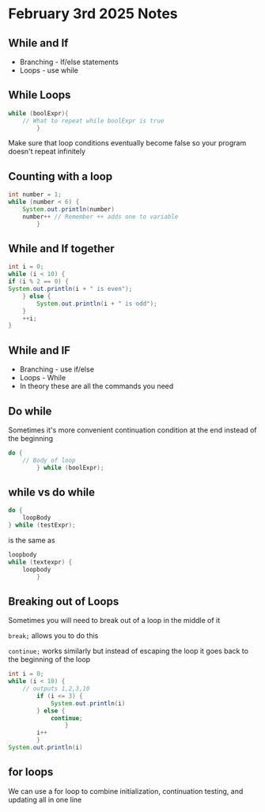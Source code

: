 # February 3rd 2025 Notes

## While and If
* Branching - If/else statements
* Loops - use while

## While Loops
```java
while (boolExpr){
    // What to repeat while boolExpr is true
        }
```
Make sure that loop conditions eventually become false so your program doesn't repeat infinitely

## Counting with a loop
```java
int number = 1;
while (number < 6) {
    System.out.println(number)
    number++ // Remember ++ adds one to variable
        }
```

## While and If together
```java
int i = 0;
while (i < 10) {
if (i % 2 == 0) {
System.out.println(i + " is even");
    } else {
        System.out.println(i + " is odd");
    }
    ++i;
}
```

## While and IF
* Branching - use if/else
* Loops - While
* In theory these are all the commands you need

## Do while
Sometimes it's more convenient continuation condition at the end instead of the beginning
```java
do {
    // Body of loop
        } while (boolExpr);
```

## while vs do while
```java
do {
    loopBody
} while (testExpr);
```
is the same as
```java
loopbody
while (textexpr) {
    loopbody
        }
```

## Breaking out of Loops
Sometimes you will need to break out of a loop in the middle of it

`break;` allows you to do this

`continue;` works similarly but instead of escaping the loop it goes back to the beginning of the loop
```java
int i = 0;
while (i < 10) {
    // outputs 1,2,3,10
        if (i <= 3) {
            System.out.println(i)
        } else {
            continue;
                }
        i++
        }
System.out.println(i)
```

## for loops
We can use a for loop to combine initialization, continuation testing, and updating all in one line
